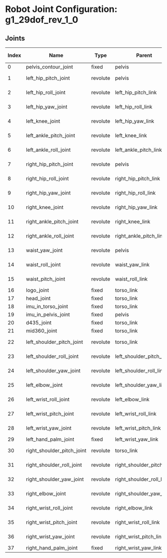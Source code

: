 # Robot Joint Configuration: g1_29dof_rev_1_0

## Joints

| Index | Name | Type | Parent | Child | Angle Limits | Force Limits |
|---|---|---|---|---|---|---|
| 0 | pelvis_contour_joint | fixed | pelvis | pelvis_contour_link | [] | [] |
| 1 | left_hip_pitch_joint | revolute | pelvis | left_hip_pitch_link | [-2.5307, 2.8798] | [-88.0, 88.0] |
| 2 | left_hip_roll_joint | revolute | left_hip_pitch_link | left_hip_roll_link | [-0.5236, 2.9671] | [-139.0, 139.0] |
| 3 | left_hip_yaw_joint | revolute | left_hip_roll_link | left_hip_yaw_link | [-2.7576, 2.7576] | [-88.0, 88.0] |
| 4 | left_knee_joint | revolute | left_hip_yaw_link | left_knee_link | [-0.087267, 2.8798] | [-139.0, 139.0] |
| 5 | left_ankle_pitch_joint | revolute | left_knee_link | left_ankle_pitch_link | [-0.87267, 0.5236] | [-50.0, 50.0] |
| 6 | left_ankle_roll_joint | revolute | left_ankle_pitch_link | left_ankle_roll_link | [-0.2618, 0.2618] | [-50.0, 50.0] |
| 7 | right_hip_pitch_joint | revolute | pelvis | right_hip_pitch_link | [-2.5307, 2.8798] | [-88.0, 88.0] |
| 8 | right_hip_roll_joint | revolute | right_hip_pitch_link | right_hip_roll_link | [-2.9671, 0.5236] | [-139.0, 139.0] |
| 9 | right_hip_yaw_joint | revolute | right_hip_roll_link | right_hip_yaw_link | [-2.7576, 2.7576] | [-88.0, 88.0] |
| 10 | right_knee_joint | revolute | right_hip_yaw_link | right_knee_link | [-0.087267, 2.8798] | [-139.0, 139.0] |
| 11 | right_ankle_pitch_joint | revolute | right_knee_link | right_ankle_pitch_link | [-0.87267, 0.5236] | [-50.0, 50.0] |
| 12 | right_ankle_roll_joint | revolute | right_ankle_pitch_link | right_ankle_roll_link | [-0.2618, 0.2618] | [-50.0, 50.0] |
| 13 | waist_yaw_joint | revolute | pelvis | waist_yaw_link | [-2.618, 2.618] | [-88.0, 88.0] |
| 14 | waist_roll_joint | revolute | waist_yaw_link | waist_roll_link | [-0.52, 0.52] | [-50.0, 50.0] |
| 15 | waist_pitch_joint | revolute | waist_roll_link | torso_link | [-0.52, 0.52] | [-50.0, 50.0] |
| 16 | logo_joint | fixed | torso_link | logo_link | [] | [] |
| 17 | head_joint | fixed | torso_link | head_link | [] | [] |
| 18 | imu_in_torso_joint | fixed | torso_link | imu_in_torso | [] | [] |
| 19 | imu_in_pelvis_joint | fixed | pelvis | imu_in_pelvis | [] | [] |
| 20 | d435_joint | fixed | torso_link | d435_link | [] | [] |
| 21 | mid360_joint | fixed | torso_link | mid360_link | [] | [] |
| 22 | left_shoulder_pitch_joint | revolute | torso_link | left_shoulder_pitch_link | [-3.0892, 2.6704] | [-25.0, 25.0] |
| 23 | left_shoulder_roll_joint | revolute | left_shoulder_pitch_link | left_shoulder_roll_link | [-1.5882, 2.2515] | [-25.0, 25.0] |
| 24 | left_shoulder_yaw_joint | revolute | left_shoulder_roll_link | left_shoulder_yaw_link | [-2.618, 2.618] | [-25.0, 25.0] |
| 25 | left_elbow_joint | revolute | left_shoulder_yaw_link | left_elbow_link | [-1.0472, 2.0944] | [-25.0, 25.0] |
| 26 | left_wrist_roll_joint | revolute | left_elbow_link | left_wrist_roll_link | [-1.972222054, 1.972222054] | [-25.0, 25.0] |
| 27 | left_wrist_pitch_joint | revolute | left_wrist_roll_link | left_wrist_pitch_link | [-1.614429558, 1.614429558] | [-5.0, 5.0] |
| 28 | left_wrist_yaw_joint | revolute | left_wrist_pitch_link | left_wrist_yaw_link | [-1.614429558, 1.614429558] | [-5.0, 5.0] |
| 29 | left_hand_palm_joint | fixed | left_wrist_yaw_link | left_rubber_hand | [] | [] |
| 30 | right_shoulder_pitch_joint | revolute | torso_link | right_shoulder_pitch_link | [-3.0892, 2.6704] | [-25.0, 25.0] |
| 31 | right_shoulder_roll_joint | revolute | right_shoulder_pitch_link | right_shoulder_roll_link | [-2.2515, 1.5882] | [-25.0, 25.0] |
| 32 | right_shoulder_yaw_joint | revolute | right_shoulder_roll_link | right_shoulder_yaw_link | [-2.618, 2.618] | [-25.0, 25.0] |
| 33 | right_elbow_joint | revolute | right_shoulder_yaw_link | right_elbow_link | [-1.0472, 2.0944] | [-25.0, 25.0] |
| 34 | right_wrist_roll_joint | revolute | right_elbow_link | right_wrist_roll_link | [-1.972222054, 1.972222054] | [-25.0, 25.0] |
| 35 | right_wrist_pitch_joint | revolute | right_wrist_roll_link | right_wrist_pitch_link | [-1.614429558, 1.614429558] | [-5.0, 5.0] |
| 36 | right_wrist_yaw_joint | revolute | right_wrist_pitch_link | right_wrist_yaw_link | [-1.614429558, 1.614429558] | [-5.0, 5.0] |
| 37 | right_hand_palm_joint | fixed | right_wrist_yaw_link | right_rubber_hand | [] | [] |
